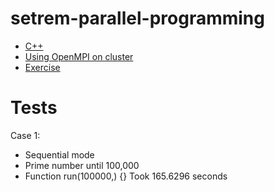 # setrem-parallel-programming

- [C++](./CPP.md)
- [Using OpenMPI on cluster](./OPEN_MPI.md)
- [Exercise](./exercise/README.md)



# Tests

Case 1:
- Sequential mode
- Prime number until 100,000
- Function run(100000,) {} Took 165.6296 seconds 

